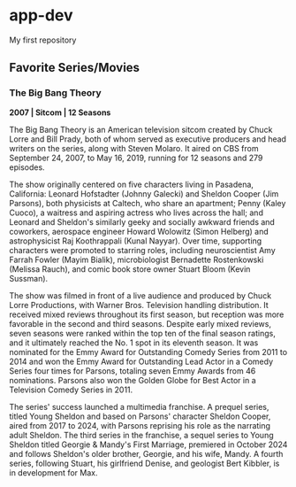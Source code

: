# app-dev
My first repository

## Favorite Series/Movies
### The Big Bang Theory
**2007 | Sitcom | 12 Seasons**

The Big Bang Theory is an American television sitcom created by Chuck Lorre and Bill Prady, both of whom served as executive producers and head writers on the series, along with Steven Molaro. It aired on CBS from September 24, 2007, to May 16, 2019, running for 12 seasons and 279 episodes.

The show originally centered on five characters living in Pasadena, California: Leonard Hofstadter (Johnny Galecki) and Sheldon Cooper (Jim Parsons), both physicists at Caltech, who share an apartment; Penny (Kaley Cuoco), a waitress and aspiring actress who lives across the hall; and Leonard and Sheldon's similarly geeky and socially awkward friends and coworkers, aerospace engineer Howard Wolowitz (Simon Helberg) and astrophysicist Raj Koothrappali (Kunal Nayyar). Over time, supporting characters were promoted to starring roles, including neuroscientist Amy Farrah Fowler (Mayim Bialik), microbiologist Bernadette Rostenkowski (Melissa Rauch), and comic book store owner Stuart Bloom (Kevin Sussman).

The show was filmed in front of a live audience and produced by Chuck Lorre Productions, with Warner Bros. Television handling distribution. It received mixed reviews throughout its first season, but reception was more favorable in the second and third seasons. Despite early mixed reviews, seven seasons were ranked within the top ten of the final season ratings, and it ultimately reached the No. 1 spot in its eleventh season. It was nominated for the Emmy Award for Outstanding Comedy Series from 2011 to 2014 and won the Emmy Award for Outstanding Lead Actor in a Comedy Series four times for Parsons, totaling seven Emmy Awards from 46 nominations. Parsons also won the Golden Globe for Best Actor in a Television Comedy Series in 2011.

The series' success launched a multimedia franchise. A prequel series, titled Young Sheldon and based on Parsons' character Sheldon Cooper, aired from 2017 to 2024, with Parsons reprising his role as the narrating adult Sheldon. The third series in the franchise, a sequel series to Young Sheldon titled Georgie & Mandy's First Marriage, premiered in October 2024 and follows Sheldon's older brother, Georgie, and his wife, Mandy. A fourth series, following Stuart, his girlfriend Denise, and geologist Bert Kibbler, is in development for Max.
